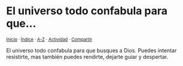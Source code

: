 # El universo todo confabula para que...
<sup>[Inicio](https://github.com/jucardus/jucardus.github.io/blob/main/readme.md) · [Índice](https://github.com/jucardus/jucardus.github.io/blob/main/indices/apotegmas.md) · [A-Z](https://github.com/jucardus/jucardus.github.io/blob/main/indices/alfabetico.md) · [Actividad](https://github.com/jucardus/jucardus.github.io/blob/main/indices/actividad.md) · [Compartir](https://x.com/intent/tweet?text=Apotegmas%20-%20El%20universo%20todo%20confabula%20para%20que%20busques...%0A%E2%86%92%20https%3A%2F%2Fgithub.com%2Fjucardus%2Frepo%2Fblob%2Fmain%2Fcontenido%2F25%2F04%2F23%2Fel-universo-todo-confabula-para.md%0A%0A%23atgms_jucardus%0A%40jucardus)</sup>

El universo todo confabula para que busques a Dios. Puedes intentar resistirte, mas también puedes rendirte, dejarte guiar y despertar.

